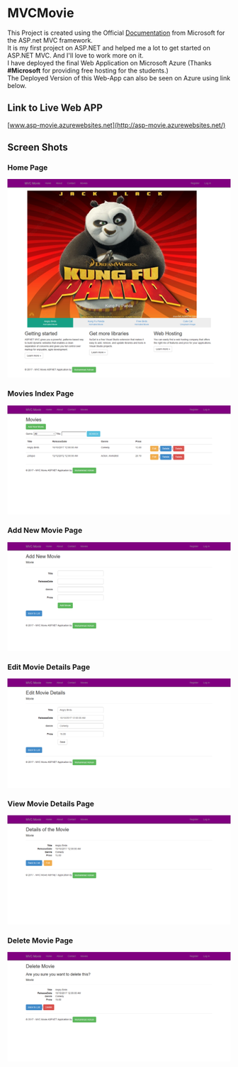 # MVCMovie
This Project is created using the Official [Documentation](https://docs.microsoft.com/en-us/aspnet/mvc/overview/getting-started/introduction/) from Microsoft for the ASP.net MVC framework.<br/>
It is my first project on ASP.NET and helped me a lot to get started on ASP.NET MVC. And I'll love to work more on it.<br />
I have deployed the final Web Application on Microsoft Azure (Thanks **#Microsoft** for providing free hosting for the students.)
<br /> The Deployed Version of this Web-App can also be seen on Azure using link below.
## Link to Live Web APP
[www.asp-movie.azurewebsites.net](http://asp-movie.azurewebsites.net/)
## Screen Shots
### Home Page
![Home Page ](https://github.com/AdnanMuhib/MVCMovie/blob/master/ScreenShots/HomePage.png)
### Movies Index Page
![Movies Index ](https://github.com/AdnanMuhib/MVCMovie/blob/master/ScreenShots/MoviesIndex.png)
### Add New Movie Page
![Add New Movie](https://github.com/AdnanMuhib/MVCMovie/blob/master/ScreenShots/AddNewMoviePAge.png)
### Edit Movie Details Page
![EDIT Movie](https://github.com/AdnanMuhib/MVCMovie/blob/master/ScreenShots/EditMovie.png)
### View Movie Details Page
![View Movie](https://github.com/AdnanMuhib/MVCMovie/blob/master/ScreenShots/View%20Movie%20Details.png)
### Delete Movie Page
![Delete Movie](https://github.com/AdnanMuhib/MVCMovie/blob/master/ScreenShots/Delete%20Movie%20Details.png)
